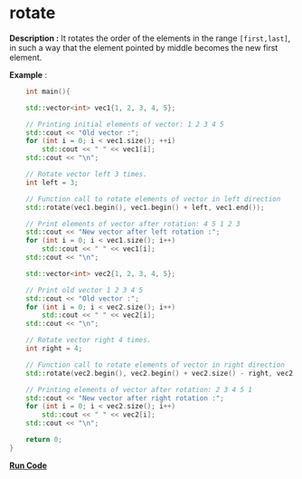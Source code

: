 # rotate 

**Description :** It rotates the order of the elements in the range `[first,last]`, in such a way that the element pointed by middle becomes the new first element.

**Example** :
```cpp
    int main(){

	std::vector<int> vec1{1, 2, 3, 4, 5};

	// Printing initial elements of vector: 1 2 3 4 5
	std::cout << "Old vector :";
	for (int i = 0; i < vec1.size(); ++i)
		std::cout << " " << vec1[i];
	std::cout << "\n";

	// Rotate vector left 3 times.
	int left = 3;

	// Function call to rotate elements of vector in left direction
	std::rotate(vec1.begin(), vec1.begin() + left, vec1.end());

	// Print elements of vector after rotation: 4 5 1 2 3
	std::cout << "New vector after left rotation :";
	for (int i = 0; i < vec1.size(); i++)
		std::cout << " " << vec1[i];
	std::cout << "\n";

	std::vector<int> vec2{1, 2, 3, 4, 5};

	// Print old vector 1 2 3 4 5
	std::cout << "Old vector :";
	for (int i = 0; i < vec2.size(); i++)
		std::cout << " " << vec2[i];
	std::cout << "\n";

	// Rotate vector right 4 times.
	int right = 4;

	// Function call to rotate elements of vector in right direction
	std::rotate(vec2.begin(), vec2.begin() + vec2.size() - right, vec2.end());

	// Printing elements of vector after rotation: 2 3 4 5 1
	std::cout << "New vector after right rotation :";
	for (int i = 0; i < vec2.size(); i++)
		std::cout << " " << vec2[i];
	std::cout << "\n";

	return 0;
}

```
**[Run Code](https://rextester.com/BRESA96870)**
